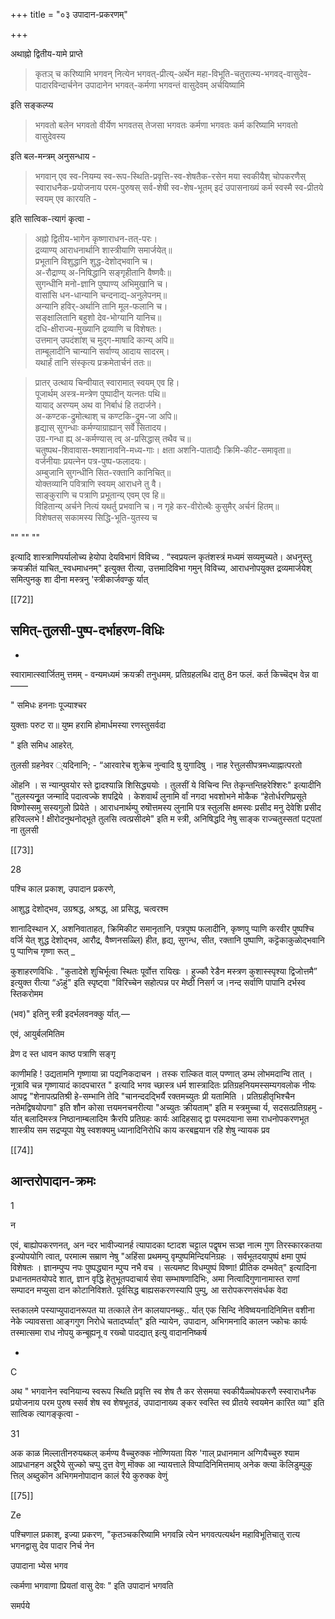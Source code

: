  +++
title = "०३ उपादान-प्रकरणम्"

+++

अथाह्नो द्वितीय-यामे प्राप्ते 

> कृतञ् च करिष्यामि भगवन् नित्येन भगवत्-प्रीत्य्-अर्थेन महा-विभूति-चतुरात्म्य-भगवद्-वासुदेव-पादारविन्दार्चनेन उपादानेन भगवत्-कर्मणा भगवन्तं वासुदेवम् अर्चयिष्यामि

इति सङ्कल्प्य 

> भगवतो बलेन भगवतो वीर्येण भगवतस् तेजसा भगवतः कर्मणा भगवतः कर्म करिष्यामि भगवतो वासुदेवस्य  

इति बल-मन्त्रम् अनुसन्धाय -

> भगवान् एव स्व-नियम्य स्व-रूप-स्थिति-प्रवृत्ति-स्व-शेषतैक-रसेन मया स्वकीयैश् चोपकरणैस् स्वाराधनैक-प्रयोजनाय परम-पुरुषस् सर्व-शेषी स्व-शेष-भूतम् इदं उपासनाख्यं कर्म स्वस्मै स्व-प्रीतये स्वयम् एव कारयति -

इति सात्विक-त्यागं कृत्वा -

> अह्नो द्वितीय-भागेन कृष्णाराधन-तत्-परः।  
द्रव्याण्य् आराधनार्थानि शास्त्रीयाणि समार्जयेत्॥  
प्रभूतानि विशुद्धानि शुद्ध-देशोद्भवानि च।  
अ-रौद्राण्य् अ-निषिद्धानि सङ्गृहीतानि वैष्णवैः॥  
सुगन्धीनि मनो-ज्ञानि पुष्पाण्य् अभिमुखानि च।  
वासांसि धन-धान्यानि चन्दनाद्य्-अनुलेपनम्॥  
अन्यानि हविर्-अर्थानि तानि मूल-फलानि च।  
सङ्क्षालितानि बहुशो देव-भोग्यानि यानिच॥  
दधि-क्षीराज्य-मुख्यानि द्रव्याणि च विशेषतः।  
उत्तमान् उपदंशांश् च मुद्ग-माषादि कान्य् अपि॥  
ताम्बूलादीनि चान्यानि सर्वाण्य् आदाय सादरम्।  
यथार्हं तानि संस्कृत्य प्रक्रमेतार्चनं ततः॥ 

> प्रातर् उत्थाय चिन्वीयात् स्वारामात् स्वयम् एव हि।  
पूजार्थम् अस्त्र-मन्त्रेण पुष्पादीन् यत्नतः पथि॥  
यायाद् अरण्यम् अथ वा निर्बाधं हि तदार्जने।  
अ-कण्टक-द्रुमोत्थाश् च कण्टकि-द्रुम-जा अपि॥  
हृद्यास् सुगन्धाः कर्मण्याग्राह्यान् सर्वे सितादय।  
उग्र-गन्धा ह्य् अ-कर्मण्यास् त्व् अ-प्रसिद्धास् तथैव च॥  
चतुष्पथ-शिवावास-श्मशानावनि-मध्य-गाः। 
क्षता अशनि-पाताद्यैः क्रिमि-कीट-समावृता॥  
वर्जनीयाः प्रयत्नेन पत्र-पुष्प-फलादयः।  
अम्बुजानि सुगन्धीनि सित-रक्तानि कानिचित्॥  
योक्तव्यानि पवित्राणि स्वयम् आराधने तु वै।  
साङ्कुराणि च पत्राणि प्रभूतान्य् एवम् एव हि॥  
विहितान्य् अर्चने नित्यं यथर्तु प्रभवानि च। 
न गृहे कर-वीरोत्थैः कुसुमैर् अर्चनं हितम्॥   
विशेषतस् सकामस्य सिद्धि-भूति-युतस्य च 

""
""
""

इत्यादि शास्त्राणिपर्यालोच्य हेयोपा देयविभागं विविच्य . “स्वप्रयत्न कृतंशस्त्रं मध्यमं सव्यमुच्यते। अधनुस्तु क्रयक्रीतं याचित_स्वधमाधनम्" इत्युक्त रीत्या, उत्तमादिविभा गमुन् विविच्य, आराधनोपयुक्त द्रव्यमार्जयेश् समित्पुनकु शा दीना मस्त्रनु 'स्त्रीकार्जवण्कु र्यात् 

[[72]]

## समित्-तुलसी-पुष्प-दर्भाहरण-विधिः

- 

स्वारामात्स्वार्जितमु त्तमम् - वन्यमध्यमं क्रयक्री तनुधमम्. प्रतिग्रहलब्धि दातु 8न फलं. कर्त किच्चॆद्भ वेन्न वा—— 

" समिधः हननाः पूज्याश्चर 

युक्ताः परुट रा॥ युष्म हरामि होमार्धमस्या रणस्तुसर्वदा 

" इति समिध आहरेत्. 

तुलसी ग्रहनेवर ्यदिनानि; - “आरवारेच शुक्रेच नुन्वादि षु युगादिषु । नाह रेत्तुलसीपत्रमध्याह्नात्परतो 

ऒहनि । स न्यान्पुवयोर स्ते द्वादश्यान्नि शिसिद्ध्ययोः । तुलसीं ये विचिन्व न्ति तेकृन्तन्तिहरेश्शिरः" इत्यादीनि "तुलस्यनुृत जन्मादि पदात्वज्के शपद्रिये । केशवार्थं लुनामि र्वां नगदा भवशोभने मोकैक “हेतोर्धरणिप्रसूते विष्णोस्समु सस्यगुलो प्रियेते । आराधनार्थम्पु रुषॊत्तमस्य लुनामि पत्र स्तुलसि क्षमस्वः प्रसीद मनु देवेशि प्रसीद हरिवल्लभे ! क्षीरोदनुथनोद्भूते तुलसि त्वत्प्रसीदमे" इति म स्त्री, अनिषिद्धदि नेषु साङ्क राज्चतुस्सतां पट्पतां ना तुलसी 

[[73]]

28 

पश्चि काल प्रकाश्, उपादान प्रकरणे, 

आशुद्ध देशोद्भव, उग्रश्रद्ध, अश्रद्ध, आ प्रसिद्ध, चत्वरश्म 

शानादिस्थान X, अशनिवाताहत, क्रिमिकीट समानृतानि, पत्रपुष्प फलादीनि, कृष्णपु प्पाणि करवीर पुष्पश्चि वर्जि येत् शुद्ध देशोद्भव, आरौद्र, वैष्णनसळ्लि) हीत, हृद्य, सुगन्ध, सीत, रक्तानि पुष्पाणि, कट्टॆकाकुळोद्भवानि पु प्पाणिच गृष्णा रूत् _ 

कुशाहरणविधिः . "कुतादेशे शुचिर्भूत्वा स्थितः पूर्वोत्त रायिखः । हुज्कौ रेडैन मस्त्रण कुशास्स्पृश्या द्विजोत्तमै” इत्युक्त रीत्या “ॐहुं" इति स्पृष्ट्वा "विरिच्चेन सहोत्पन्न पर मेष्ठी निसर्ग ज।नन्द सर्वाणि पापानि दर्भस्व स्तिकरोमम 

(भव)" इतिनु स्त्री इदर्भलवनक्कु र्यात्.— 

एवं, आयुर्बलमितिम 

व्रेण द स्त धावन काष्ठ पत्राणि सङ्गृ 

काणीमहि ! उद्यतामनि गृष्णाया न्ना पद्यनिकदाचन । तस्क राल्कित वाल् पण्णात् डम्भ लोभमदान्वि तात् । नूत्रावि चन्न गृष्णायादं कादपचारत " इत्यादि भगव च्छास्त्र धर्म शास्त्रादितः प्रतिग्रहनियमस्सम्यगवलोक नीयः आपद्व "शेनापत्प्रतिश्री हे-सम्भानि तेदि "चानन्ददद्भिर्यै रक्तमच्युतः प्री यतामिति । प्रतिग्रहीतृभिश्चैन नतेमद्विषयोपगा" इति शौन कोसा त्तयमनचनरीत्या "अच्युतः क्रीयताम्" इति म स्त्रमुच्चा र्य, सदसत्प्रतिग्रहमु - र्यात् बलादिमस्त्र निष्ठानाम्बलादिम क्रैरपि प्रतिग्रहः कार्यः आदिहसाद् द्वा परमदयाना समा राधनोपकरणभूत शास्त्रीय सम सद्रप्यूपा येषु स्वशक्यमु ध्यानादिनिरोधि काय करबह्वयान रहि शेषु न्यायक प्रव 

[[74]]

## आन्तरोपादान-क्रमः

1 

न 

एवं, बाह्योपकरणनत्, अन न्दर भावीज्यानर्ह त्यापादका ष्टादश चट्टाल पद्वृषभ सञ्ज्ञ नात्म गुण तिरस्कारकतया इज्योपयोगि त्वात्, परमात्म सम्राण नेषु "अहिंसा प्रथमम्पु वृम्पुष्पमिन्दियनिग्रहः । सर्वभूतदयापुष्पं क्षमा पुष्पं विशेषतः । ज्ञानम्पुप्प नपः पुष्पद्ध्यान म्पुप्प नभै वच । सत्यमष्ट विधम्पुष्पं विष्णा! प्रीतिक दम्भवेत्" इत्यादिना प्रधानतमतयोपदे शात्, ज्ञान वृद्धि हेतुभूतपदाचार्य सेवा सम्भाषणादिभिः, अमा नित्वादिगुणानामास्त राणां सम्पादन मप्युसा दान कोटानिविशते. पूर्वसिद्ध बाह्यसकरणस्यापि पुम्पु, आ सरोपकरणसंवर्धक वेदा 

स्तकालमे पस्याप्युपादानरूपत या तत्काले तेन कालयापनब्कु.. र्यात् एक सिन्दि नेविष्वयनादिनिमित्त वशीना नेके ज्यावसत्ता आङ्गगुण निरोधे चतादर्घ्यात्" इति न्यायेन, उपादान, अभिगमनादि कालन ज्कोचः कार्यः तस्मात्समा राध नोपयु कन्बूह्यनू व रख्चो पादद्यात् इत्यु वादाननिष्कर्ष 

- 

C 

अथ " भगवानेन स्वनियान्य स्वरूप स्थिति प्रवृत्ति स्व शेष तै कर सेसमया स्वकीयैळ्चोपकरणै स्स्वाराधनैक प्रयोजनाय परम पुरुष स्सर्व शेष स्व शेषभूतडं, उपादानाख्य ङ्कर स्वस्ति स्व प्रीतये स्वयमेन कारित व्या" इति सात्विक त्यागङ्कृत्वा - 

31 

अक काळ मिल्लातीनरुयब्कल् कर्मण्य वैच्चुरुक्क नोण्णियता यिरु 'गाल् प्रधानमान अग्गियैच्चुरु श्याम आप्रधानहन अद्दुरैये सुज्को चप्पु दुत्त वेणु मॊक्क आ न्यायत्ताले विप्पादिनिमित्तमाय् अनेक क्त्या कॆलिडुम्पुकु त्तिल् अब्दुकॊन अभिगमनोपादान कालं रैये कुरुक्क वेणुं 

[[75]]

Ze 

पश्चिणाल प्रकाश्, इज्या प्रकरण, "कृतञ्चकरिष्यामि भगवन्नि त्येन भगवत्पत्यर्थन महाविभूतिचातु रात्य भगनद्वासु देव पादार निर्च नेन 

उपादाना भ्येस भगव 

त्कर्मणा भगवाणा प्रियतां वासु देवः " इति उपादानं भगवति 

समर्पये 
